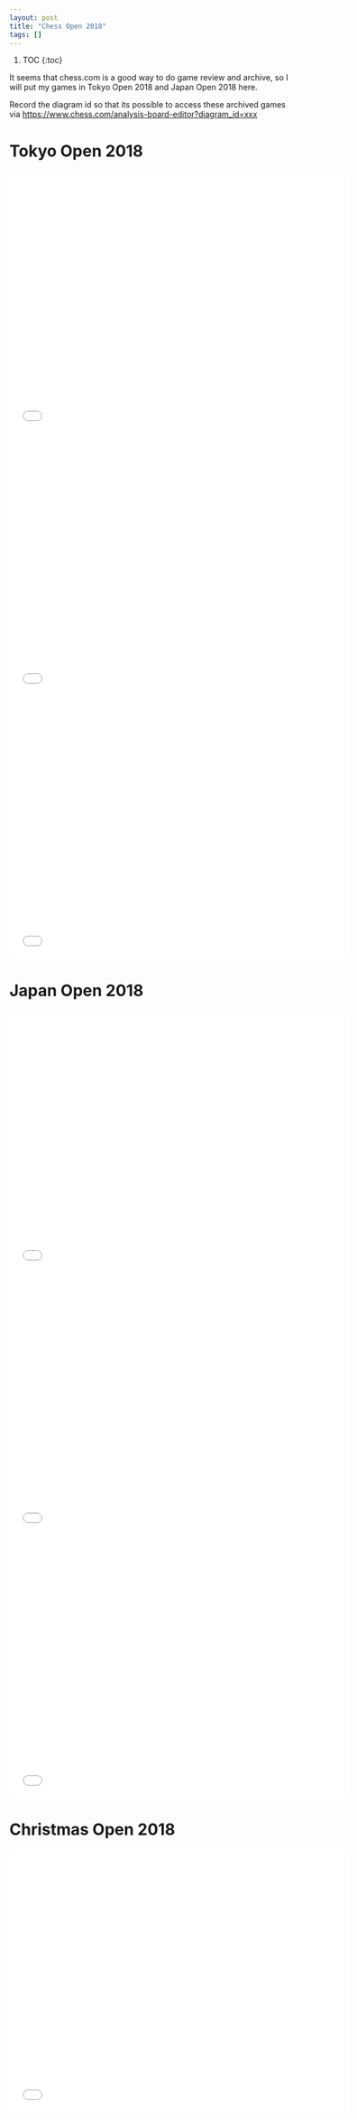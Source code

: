 ```yaml
---
layout: post
title: "Chess Open 2018"
tags: []
---
```


1. TOC
{:toc}

It seems that chess.com is a good way to do game review and archive, so I will put my games in Tokyo Open 2018 and Japan Open 2018 here.

Record the diagram id so that its possible to access these archived games via https://www.chess.com/analysis-board-editor?diagram_id=xxx

# Tokyo Open 2018

<iframe class="chess" border="0" frameborder="0" allowtransparency="true" width="603" height="465" src="//www.chess.com/emboard?id=4894288"></iframe>

<iframe class="chess" border="0" frameborder="0" allowtransparency="true" width="603" height="465" src="//www.chess.com/emboard?id=4894302"></iframe>

<iframe class="chess" border="0" frameborder="0" allowtransparency="true" width="603" height="465" src="//www.chess.com/emboard?id=4894772"></iframe>



# Japan Open 2018


<iframe class="chess" border="0" frameborder="0" allowtransparency="true" width="603" height="465" src="//www.chess.com/emboard?id=4894430"></iframe>

<iframe class="chess" border="0" frameborder="0" allowtransparency="true" width="603" height="465" src="//www.chess.com/emboard?id=4894500"></iframe>

<iframe class="chess" border="0" frameborder="0" allowtransparency="true" width="603" height="465" src="//www.chess.com/emboard?id=4742990"></iframe>

# Christmas Open 2018

<iframe border="0" frameborder="0" allowtransparency="true" width="603" height="465" src="//www.chess.com/emboard?id=5024722"></iframe>

